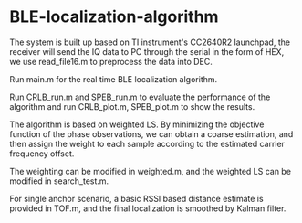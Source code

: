 # BLE-localization-algorithm

The system is built up based on TI instrument's CC2640R2 launchpad, the receiver will send the IQ data to PC through the serial in the form of HEX, we use read_file16.m to preprocess the data into DEC.

Run main.m for the real time BLE localization algorithm.

Run CRLB_run.m and SPEB_run.m to evaluate the performance of the algorithm and run CRLB_plot.m, SPEB_plot.m to show the results.

The algorithm is based on weighted LS. By minimizing the objective function of the phase observations, we can obtain a coarse estimation, and then assign the weight to each sample according to the estimated carrier frequency offset.

The weighting can be modified in weighted.m, and the weighted LS can be modified in search_test.m.

For single anchor scenario, a basic RSSI based distance estimate is provided in TOF.m, and the final localization is smoothed by Kalman filter.
